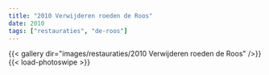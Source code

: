 ```yaml
---
title: "2010 Verwijderen roeden de Roos"
date: 2010
tags: ["restauraties", "de-roos"]
---
```


{{< gallery dir="images/restauraties/2010 Verwijderen roeden de Roos" />}}
{{< load-photoswipe >}}
